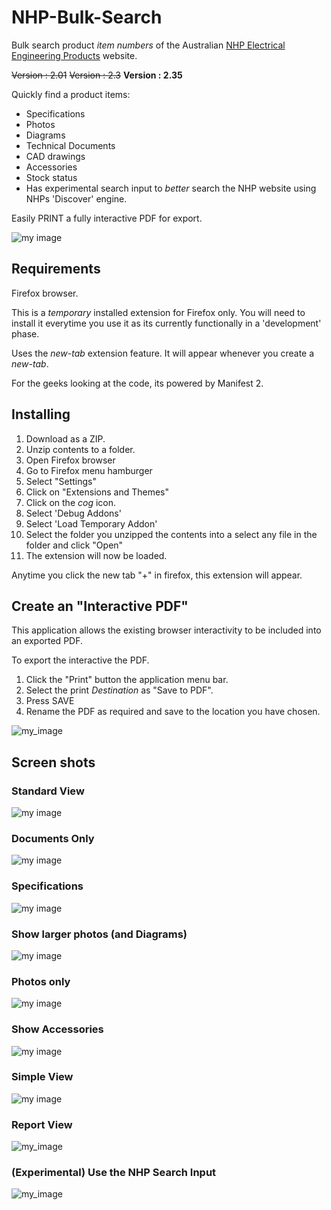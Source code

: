 # NHP-Bulk-Search
Bulk search product _item numbers_ of the Australian [NHP Electrical Engineering Products](https://www.nhp.com.au) website.

~~Version : 2.01~~
~~Version : 2.3~~
**Version : 2.35**

Quickly find a product items:
* Specifications
* Photos
* Diagrams
* Technical Documents
* CAD drawings
* Accessories
* Stock status
* Has experimental search input to *better* search the NHP website using NHPs 'Discover' engine.

Easily PRINT a fully interactive PDF for export.

![my image](NHP-Bulk-Search-November-224.png)

## Requirements
Firefox browser.

This is a *temporary* installed extension for Firefox only.
You will need to install it everytime you use it as its currently functionally in a 'development' phase.

Uses the _new-tab_ extension feature. It will appear whenever you create a _new-tab_.

For the geeks looking at the code, its powered by Manifest 2.

## Installing

1. Download as a ZIP.
2. Unzip contents to a folder.
3. Open Firefox browser
4. Go to Firefox menu hamburger
5. Select "Settings"
6. Click on "Extensions and Themes"
7. Click on the _cog_ icon.
8. Select 'Debug Addons'
9. Select 'Load Temporary Addon'
10. Select the folder you unzipped the contents into a select any file in the folder and click "Open"
11. The extension will now be loaded.

Anytime you click the new tab "+" in firefox, this extension will appear.

## Create an "Interactive PDF"
This application allows the existing browser interactivity to be included into an exported PDF.

To export the interactive the PDF.

1. Click the "Print" button the application menu bar.
2. Select the print _Destination_ as "Save to PDF".
3. Press SAVE
4. Rename the PDF as required and save to the location you have chosen.

![my_image](NHP-Bulk-Search-v201-Save-Interactive-PDF.png)

## Screen shots

### Standard View
![my image](NHP-Bulk-Search-November-Item1.png)

### Documents Only
![my image](NHP-Bulk-Search-November-documents-only.png)

### Specifications
![my image](NHP-Bulk-Search-November-specifications.png)

### Show larger photos (and Diagrams)
![my image](NHP-Bulk-Search-November-large-photos.png)

### Photos only
![my image](NHP-Bulk-Search-November-photos-only.png)

### Show Accessories
![my image](NHP-Bulk-Search-November-show-Accessory.png)

### Simple View
![my image](NHP-Bulk-Search-November-simple-view.png)

### Report View 
![my_image](NHP-Bulk-Search-v201-Report-View.png)

### (Experimental) Use the NHP Search Input
![my_image](NHP-Bulk-Search-v2-3-Single-Search-INPUT.png)
